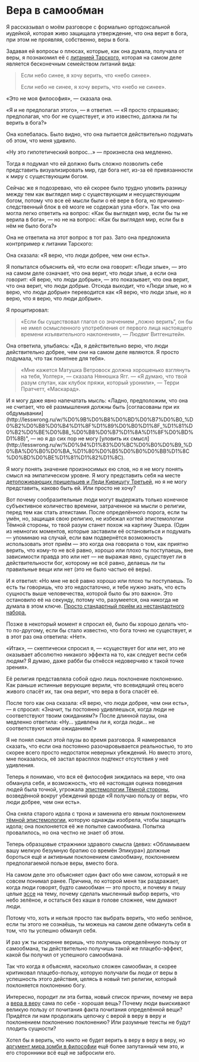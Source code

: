 # Вера в самообман
Я рассказывал о моём разговоре с формально ортодоксальной иудейкой, которая живо защищала утверждение, что она верит в бога, при этом не проявляя, собственно, веры в бога.

Задавая ей вопросы о плюсах, которые, как она думала, получала от веры, я познакомил её с [литанией Тарского](http://lesswrong.com/lw/jz/the_meditation_on_curiosity/), которая на самом деле является бесконечным семейством литаний вида:
<blockquote>
Если небо синее, я хочу верить, что «небо синее».

Если небо не синее, я хочу верить, что «небо не синее».
</blockquote>
«Это не моя философия», — сказала она.

«Я и не предполагал этого», — я ответил. — «Я просто спрашиваю; предполагая, что бог не существует, и это известно, должна ли ты верить в бога?»

Она колебалась. Было видно, что она пытается действительно подумать об этом, что меня удивило.

«Ну это гипотетический вопрос...» — произнесла она медленно.

Тогда я подумал что ей должно быть сложно позволить себе представить визуализировать мир, где бога нет, из-за её привязанности к миру с существующим богом.

Сейчас же я подозреваю, что ей скорее было трудно уловить разницу между тем как выглядел мир с существующим и несуществующим богом, потому что все её мысли были о её вере в бога, но причинно-следственный блок в её мозге не содержал узла «бог». Так что она могла легко ответить на вопрос: «Как бы выглядел мир, если бы ты не верила в бога», — но не на вопрос: «Как бы выглядел мир, если бы в нём не было бога?»

Она не ответила на этот вопрос в тот раз. Зато она предложила контрпример к литании Тарского:

Она сказала: «Я верю, что люди добрее, чем они есть».

Я попытался объяснить ей, что если она говорит: «Люди злые», — это на самом деле означает, что она верит, что люди злые, а если она говорит: «Я верю, что люди добрые», — это показывает, что она верит, что она верит, что люди добрые. Отсюда выходит, что «Люди злые, но я верю, что люди добрые» переводится как «Я верю, что люди злые, но я верю, что я верю, что люди добрые».

Я процитировал:
<blockquote>
«Если бы существовал глагол со значением „ложно верить“, он бы не имел осмысленного употребления от первого лица настоящего времени изъявительного наклонения», — Людвиг Витгенштейн.
</blockquote>
Она ответила, улыбаясь: «Да, я действительно верю, что люди действительно добрее, чем они на самом деле являются. Я просто подумала, что так понятнее для тебя».
<blockquote>
«Мне кажется Матушка Ветровоск должна хорошенько взглянуть на тебя, Уолтер», — сказала Нянюшка Ягг. — «Я думаю, что твой разум спутан, как клубок пряжи, который уронили», — Терри Пратчетт, «Маскарад».
</blockquote>
И я могу даже явно напечатать мысль: «Ладно, предположим, что она не считает, что её размышления должны быть [согласованы при их обдумывании](http://lesswrong.ru/w/%D0%9B%D0%B8%D0%BD%D0%B7%D0%B0_%D0%B2%D0%B8%D0%B4%D1%8F%D1%89%D0%B0%D1%8F_%D1%81%D0%B2%D0%BE%D0%B8_%D0%B8%D0%B7%D1%8A%D1%8F%D0%BD%D1%8B)", — но я до сих пор не могу [уловить их смысл](http://lesswrong.ru/w/%D0%94%D1%83%D0%BC%D0%B0%D0%B9_%D0%BA%D0%B0%D0%BA_%D1%80%D0%B5%D0%B0%D0%BB%D1%8C%D0%BD%D0%BE%D1%81%D1%82%D1%8C).

Я могу понять значение произносимых ею слов, но я не могу понять смысл на эмпатическом уровне. Я могу представить себя на месте [детопожирающих пришельцев и Леди Кирицугу Третьей](http://samlib.ru/i/ibatullin_r_u/3worldscollide.shtml), но я не могу представить, каково быть ей. Или просто не хочу?

Вот почему сообразительные люди могут выдержать только конечное субъективное количество времени, затраченное на мысли о религии, перед тем как стать атеистами. После определённого порога, если ты умён, но, защищая свою религию, не избежал когтей эпистемологии Тёмной стороны, то твой разум станет похож на картину Эшера. (Один из немногих моментов, которые заставили её остановиться и подумать — упоминаю на случай, если вам подвернётся возможность использовать этот приём — это когда она говорила о том, как приятно верить, что кому-то не всё равно, хорошо или плохо ты поступаешь, вне зависимости правда это или нет — не выражая явно, существует ли в действительности бог, которому не всё равно, делаешь ли ты правильные вещи или нет (это не было частью её веры).

И я ответил: «Но мне не всё равно хорошо или плохо ты поступаешь. То есть ты говоришь, что это недостаточно, и тебе нужно знать, что есть сущность выше человечества, которой было бы это важно». Это остановило её на секунду, потому что, разумеется, она никогда не думала в этом ключе. [Просто стандартный приём из нестандартного набора.](http://lesswrong.ru/w/%D0%9A%D0%B0%D0%BA_%D0%BA%D0%B0%D0%B7%D0%B0%D1%82%D1%8C%D1%81%D1%8F_%D0%B8_%D0%B1%D1%8B%D1%82%D1%8C_%D0%B3%D0%BB%D1%83%D0%B1%D0%BE%D0%BA%D0%BE%D0%BC%D1%8B%D1%81%D0%BB%D0%B5%D0%BD%D0%BD%D1%8B%D0%BC)

Позже в некоторый момент я спросил её, было бы хорошо делать что-то по-другому, если бы стало известно, что бога точно не существует, и в этот раз она ответила: «Нет».

«Итак», — скептически спросил я, — «существует бог или нет, это не оказывает абсолютно никакого эффекта на то, как следует вести себя людям? Я думаю, даже рабби бы отнёсся недоверчиво к такой точке зрения».

Её религия представляла собой одно лишь поклонение поклонению. Как раньше истинные верующие верили, что всевидящий отец всего живого спасёт их, так она верит, что вера в бога спасёт её.

После того как она сказала: «Я верю, что люди добрее, чем они есть», — я спросил: «Значит, ты постоянно удивляешься, когда люди не соответствуют твоим ожиданиям?» После длинной паузы, она медленно ответила: «Ну... удивлена ли я, когда люди... не соответствуют моим ожиданиям?»

Я не понял смысл этой паузы во время разговора. Я намеревался сказать, что если она постоянно разочаровывается реальностью, то это скорее всего просто недостаток неверных убеждений. Но вместо этого, мне показалось, её застал врасплох подтекст отсутствия у неё удивления.

Теперь я понимаю, что вся её философия зиждилась на вере, что она обманула себя, и возможность, что её настоящая оценка поведения людей была точной, угрожала [эпистемологии Тёмной стороны](http://lesswrong.ru/w/%D0%AD%D0%BF%D0%B8%D1%81%D1%82%D0%B5%D0%BC%D0%BE%D0%BB%D0%BE%D0%B3%D0%B8%D1%8F_%D1%82%D0%B5%D0%BC%D0%BD%D0%BE%D0%B9_%D1%81%D1%82%D0%BE%D1%80%D0%BE%D0%BD%D1%8B), возведённой вокруг убеждений вроде «Я получаю пользу от веры, что люди добрее, чем они есть».

Она сняла старого идола с трона и заменила его явным поклонением [тёмной эпистемологии](http://lesswrong.ru/w/%D0%AD%D0%BF%D0%B8%D1%81%D1%82%D0%B5%D0%BC%D0%BE%D0%BB%D0%BE%D0%B3%D0%B8%D1%8F_%D1%82%D0%B5%D0%BC%D0%BD%D0%BE%D0%B9_%D1%81%D1%82%D0%BE%D1%80%D0%BE%D0%BD%D1%8B), которую однажды изобрела, чтобы защищать идола; она поклоняется её же попытке самообмана. Попытка провалилось, но она честно не знает об этом.

Теперь образцовые стражники здравого смысла (девиз: «Обламываем вашу мелкую безумную братию со времён Эпикура») должные бороться ещё и активным поклонением самообману, поклонением предполагаемой пользе веры, вместо бога.

На самом деле это объясняет один факт обо мне самом, который я не совсем понимал ранее. Причина, по которой меня так раздражает, когда люди говорят, будто самообман — это просто, и почему я пишу целые [эссе](http://lesswrong.ru/w/%D0%94%D0%B2%D0%BE%D0%B5%D0%BC%D1%8B%D1%81%D0%BB%D0%B8%D0%B5_%D0%B2%D1%8B%D0%B1%D0%B8%D1%80%D0%B0%D1%8F_%D0%B1%D1%8B%D1%82%D1%8C_%D0%B8%D1%81%D0%BA%D0%B0%D0%B6%D0%B5%D0%BD%D0%BD%D1%8B%D0%BC) на тему, почему сделать мысленный выбор верить, что небо зелёное, и остаться без каши в голове сложнее, чем думают люди.

Потому что, хоть и нельзя просто так выбрать верить, что небо зелёное, если ты этого не сознаёшь, ты можешь на самом деле обмануть себя в том, что ты успешно обманул себя.

И раз уж ты искренне веришь, что получишь определённую пользу от самообмана, ты действительно получишь такой же плацебо-эффект, какой бы получил от успешного самообмана.

Так что когда я объяснял, насколько сложен самообман, я скорее критиковал плацебо-пользу, которую получали бы люди от веры в успешность этого действия, целясь в новый тип религии, который поклоняется поклонению богу.

Интересно, породит ли эта битва, новый список причин, почему не вера а [вера в веру](http://lesswrong.ru/w/%D0%92%D0%B5%D1%80%D0%B0_%D0%B2_%D1%83%D0%B1%D0%B5%D0%B6%D0%B4%D0%B5%D0%BD%D0%B8%D1%8F) сама по себе - хорошая вещь? Почему люди выискивают великую пользу от почитания факта почитания определённой вещи? Придётся ли нам продолжать цепочку с верой в веру в веру и поклонением поклонению поклонению? Или разумные теисты не будут плодить сущности?

Хотел бы я верить, что никто не будет верить в веру в веру в веру, но [аргумент мира зомби в философии](http://lesswrong.ru/w/Зомби_Зомби) ещё более запутанный чем это, и его сторонники всё ещё не забросили его.